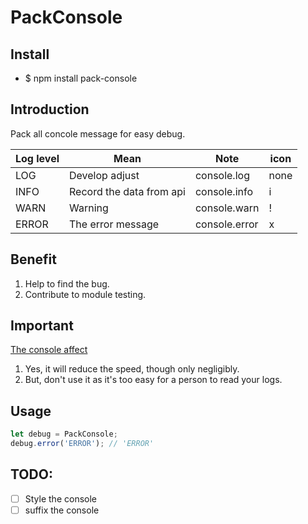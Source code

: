 # PackConsole

## Install

- $ npm install pack-console

## Introduction

Pack all concole message for easy debug.

| Log level | Mean | Note |icon|
|-----------|------|------|----|
|LOG| Develop adjust|console.log|none|
|INFO| Record the data from api|console.info|i|
|WARN| Warning|console.warn|!|
|ERROR| The error message|console.error|x|

## Benefit

1. Help to find the bug.
2. Contribute to module testing.

## Important

[The console affect]

1. Yes, it will reduce the speed, though only negligibly.
3. But, don't use it as it's too easy for a person to read your logs.

## Usage

```js
let debug = PackConsole;
debug.error('ERROR'); // 'ERROR'
```

## TODO:

- [ ] Style the console
- [ ] suffix the console

[The console affect]:https://stackoverflow.com/questions/11426185/will-console-log-reduce-javascript-execution-performance

